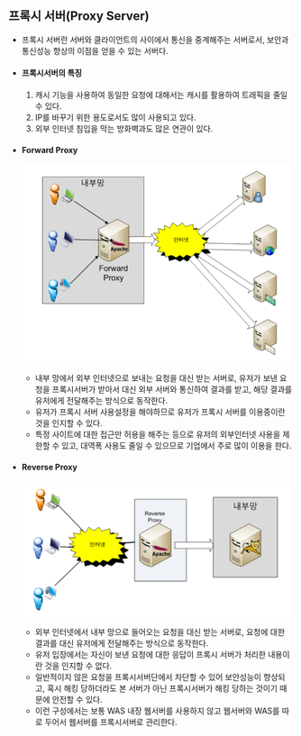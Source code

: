 ## 프록시 서버(Proxy Server)
- 프록시 서버란 서버와 클라이언트의 사이에서 통신을 중계해주는 서버로서, 보안과 통신성능 향상의 이점을 얻을 수 있는 서버다.
- #### 프록시서버의 특징
    1. 캐시 기능을 사용하여 동일한 요청에 대해서는 캐시를 활용하여 트래픽을 줄일 수 있다.
    2. IP를 바꾸기 위한 용도로서도 많이 사용되고 있다.
    3. 외부 인터넷 침입을 막는 방화벽과도 많은 연관이 있다.
- #### Forward Proxy

  ![img.png](../assets/forward_proxy.png)

    - 내부 망에서 외부 인터넷으로 보내는 요청을 대신 받는 서버로, 유저가 보낸 요청을 프록시서버가 받아서 대신 외부 서버와 통신하여 결과를 받고, 해당 결과를 유저에게 전달해주는 방식으로 동작한다.
    - 유저가 프록시 서버 사용설정을 해야하므로 유저가 프록시 서버를 이용중이란 것을 인지할 수 있다.
    - 특정 사이트에 대한 접근만 허용을 해주는 등으로 유저의 외부인터넷 사용을 제한할 수 있고, 대역폭 사용도 줄일 수 있으므로 기업에서 주로 많이 이용을 한다.
- #### Reverse Proxy

  ![img_1.png](../assets/reverse_proxy.png)

    - 외부 인터넷에서 내부 망으로 들어오는 요청을 대신 받는 서버로, 요청에 대한 결과를 대신 유저에게 전달해주는 방식으로 동작한다.
    - 유저 입장에서는 자신이 보낸 요청에 대한 응답이 프록시 서버가 처리한 내용이란 것을 인지할 수 없다.
    - 일반적이지 않은 요청을 프록시서버단에서 차단할 수 있어 보안성능이 향상되고, 혹시 해킹 당하더라도 본 서버가 아닌 프록시서버가 해킹 당하는 것이기 때문에 안전할 수 있다.
    - 이런 구성에서는 보통 WAS 내장 웹서버를 사용하지 않고 웹서버와 WAS를 따로 두어서 웹서버를 프록시서버로 관리한다.